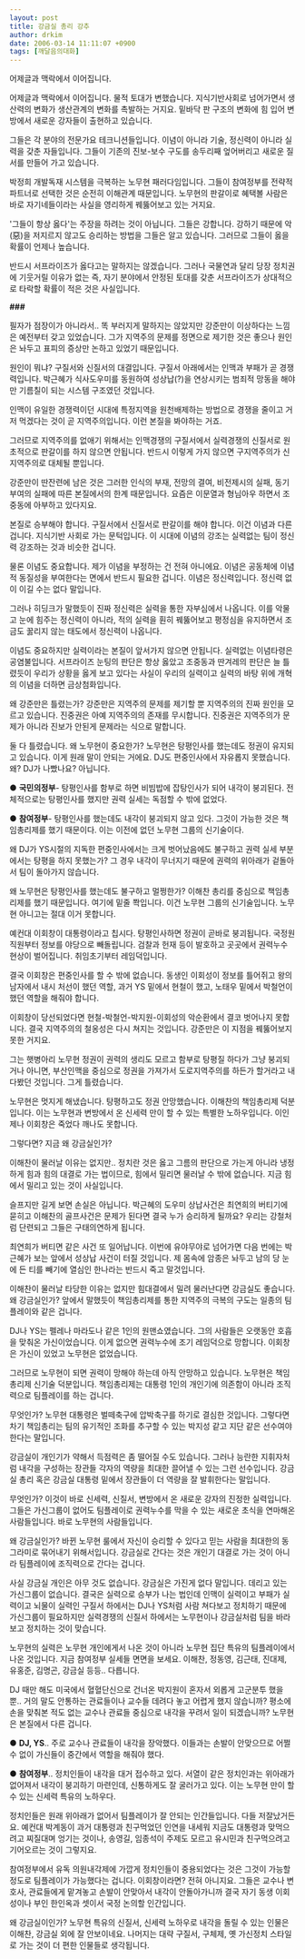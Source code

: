 ```yaml
---
layout: post
title: 강금실 총리 강추
author: drkim
date: 2006-03-14 11:11:07 +0900
tags: [깨달음의대화]
---
```

 어제글과 맥락에서 이어집니다. 

어제글과 맥락에서 이어집니다. 물적 토대가 변했습니다. 지식기반사회로 넘어가면서 생산력의 변화가 생산관계의 변화를 촉발하는 거지요. 밑바닥 판 구조의 변화에 힘 입어 변방에서 새로운 강자들이 출현하고 있습니다. 

그들은 각 분야의 전문가요 테크니션들입니다. 이념이 아니라 기술, 정신력이 아니라 실력을 갖춘 자들입니다. 그들이 기존의 진보-보수 구도를 송두리째 엎어버리고 새로운 질서를 만들어 가고 있습니다. 

박정희 개발독재 시스템을 극복하는 노무현 패러다임입니다. 그들이 참여정부를 전략적 파트너로 선택한 것은 순전히 이해관계 때문입니다. 노무현의 판갈이로 혜택볼 사람은 바로 자기네들이라는 사실을 영리하게 꿰뚫어보고 있는 거지요.

'그들이 항상 옳다'는 주장을 하려는 것이 아닙니다. 그들은 강합니다. 강하기 때문에 악(惡)을 저지르지 않고도 승리하는 방법을 그들은 알고 있습니다. 그러므로 그들이 옳을 확률이 언제나 높습니다. 

반드시 서프라이즈가 옳다고는 말하지는 않겠습니다. 그러나 국물연과 달리 당장 정치권에 기웃거릴 이유가 없는 즉, 자기 분야에서 안정된 토대를 갖춘 서프라이즈가 상대적으로 타락할 확률이 적은 것은 사실입니다.   


**###**

필자가 점장이가 아니라서.. 똑 부러지게 말하지는 않았지만 강준만이 이상하다는 느낌은 예전부터 갖고 있었습니다. 그가 지역주의 문제를 정면으로 제기한 것은 좋으나 원인은 놔두고 표피의 증상만 논하고 있었기 때문입니다. 

원인이 뭐냐? 구질서와 신질서의 대결입니다. 구질서 아래에서는 인맥과 부패가 곧 경쟁력입니다. 박근혜가 식사도우미를 동원하여 성상납(?)을 연상시키는 범죄적 망동을 해야만 기름칠이 되는 시스템 구조였던 것입니다. 

인맥이 유일한 경쟁력이던 시대에 특정지역을 원천배제하는 방법으로 경쟁을 줄이고 거저 먹겠다는 것이 곧 지역주의입니다. 이런 본질을 봐야하는 거죠.

그러므로 지역주의를 없애기 위해서는 인맥경쟁의 구질서에서 실력경쟁의 신질서로 원초적으로 판갈이를 하지 않으면 안됩니다. 반드시 이렇게 가지 않으면 구지역주의가 신지역주의로 대체될 뿐입니다. 

강준만이 딴잔련에 남은 것은 그러한 인식의 부재, 전망의 결여, 비전제시의 실패, 동기부여의 실패에 따른 본질에서의 한계 때문입니다. 요즘은 이문열과 형님아우 하면서 조중동에 아부하고 있다지요.

본질로 승부해야 합니다. 구질서에서 신질서로 판갈이를 해야 합니다. 이건 이념과 다른 겁니다. 지식기반 사회로 가는 문턱입니다. 이 시대에 이념의 강조는 실력없는 팀이 정신력 강조하는 것과 비슷한 겁니다. 

물론 이념도 중요합니다. 제가 이념을 부정하는 건 전혀 아니에요. 이념은 공동체에 이념적 동질성을 부여한다는 면에서 반드시 필요한 겁니다. 이념은 정신력입니다. 정신력 없이 이길 수는 없다 말입니다. 

그러나 히딩크가 말했듯이 진짜 정신력은 실력을 통한 자부심에서 나옵니다. 이를 악물고 눈에 힘주는 정신력이 아니라, 적의 실력을 훤히 꿰뚫어보고 평정심을 유지하면서 조금도 꿇리지 않는 태도에서 정신력이 나옵니다. 

이념도 중요하지만 실력이라는 본질이 앞서가지 않으면 안됩니다. 실력없는 이념타령은 공염불입니다. 서프라이즈 눈팅의 판단은 항상 옳았고 조중동과 딴겨레의 판단은 늘 틀렸듯이 우리가 상황을 옳게 보고 있다는 사실이 우리의 실력이고 실력의 바탕 위에 개혁의 이념을 더하면 금상첨화입니다. 

왜 강준만은 틀렸는가? 강준만은 지역주의 문제를 제기할 뿐 지역주의의 진짜 원인을 모르고 있습니다. 진중권은 아예 지역주의의 존재를 무시합니다. 진중권은 지역주의가 문제가 아니라 진보가 안된게 문제라는 식으로 말합니다. 

둘 다 틀렸습니다. 왜 노무현이 중요한가? 노무현은 탕평인사를 했는데도 정권이 유지되고 있습니다. 이게 원래 말이 안되는 거에요. DJ도 편중인사에서 자유롭지 못했습니다. 왜? DJ가 나빴나요? 아닙니다.   


● **국민의정부**- 탕평인사를 함부로 하면 비빔밥에 잡탕인사가 되어 내각이 붕괴된다. 전체적으로는 탕평인사를 했지만 권력 실세는 독점할 수 밖에 없었다. 

● **참여정부**- 탕평인사를 했는데도 내각이 붕괴되지 않고 있다. 그것이 가능한 것은 책임총리제를 했기 때문이다. 이는 이전에 없던 노무현 그룹의 신기술이다.   


왜 DJ가 YS시절의 지독한 편중인사에서는 크게 벗어났음에도 불구하고 권력 실세 부분에서는 탕평을 하지 못했는가? 그 경우 내각이 무너지기 때문에 권력의 위아래가 겉돌아서 팀이 돌아가지 않습니다. 

왜 노무현은 탕평인사를 했는데도 불구하고 멀쩡한가? 이해찬 총리를 중심으로 책임총리제를 했기 때문입니다. 여기에 밑줄 쫙입니다. 이건 노무현 그룹의 신기술입니다. 노무현 아니고는 절대 이거 못합니다.

예컨대 이회창이 대통령이라고 칩시다. 탕평인사하면 정권이 곧바로 붕괴됩니다. 국정원 직원부터 정보를 야당으로 빼돌립니다. 검찰과 헌재 등이 발호하고 곳곳에서 권력누수 현상이 벌어집니다. 취임초기부터 레임덕입니다.

결국 이회창은 편중인사를 할 수 밖에 없습니다. 동생인 이회성이 정보를 틀어쥐고 왕의 남자에서 내시 처선이 했던 역할, 과거 YS 밑에서 현철이 했고, 노태우 밑에서 박철언이 했던 역할을 해줘야 합니다. 

이회창이 당선되었다면 현철-박철언-박지원-이회성의 악순환에서 결코 벗어나지 못합니다. 결국 지역주의의 철옹성은 다시 쳐지는 것입니다. 강준만은 이 지점을 꿰뚫어보지 못한 거지요. 

그는 햇병아리 노무현 정권이 권력의 생리도 모르고 함부로 탕평질 하다가 그냥 붕괴되거나 아니면, 부산인맥을 중심으로 정권을 가져가서 도로지역주의를 하든가 할거라고 내다봤던 것입니다. 그게 틀렸습니다. 

노무현은 멋지게 해냈습니다. 탕평하고도 정권 안망했습니다. 이해찬의 책임총리제 덕분입니다. 이는 노무현과 변방에서 온 신세력 만이 할 수 있는 특별한 노하우입니다. 이인제나 이회창은 죽었다 깨나도 못합니다. 

그렇다면? 지금 왜 강금실인가? 

이해찬이 물러날 이유는 없지만.. 정치란 것은 옳고 그름의 판단으로 가는게 아니라 냉정하게 힘과 힘의 대결로 가는 법이므로, 힘에서 밀리면 물러날 수 밖에 없습니다. 지금 힘에서 밀리고 있는 것이 사실입니다. 

슬프지만 길게 보면 손실은 아닙니다. 박근혜의 도우미 상납사건은 최연희의 버티기에 묻히고 이해찬의 골프사건은 문제가 된다면 결국 누가 승리하게 될까요? 우리는 강철처럼 단련되고 그들은 구태의연하게 됩니다. 

최연희가 버티면 같은 사건 또 일어납니다. 이번에 유야무야로 넘어가면 다음 번에는 박근혜가 보는 앞에서 성상납 사건이 터질 것입니다. 제 몸속에 암종은 놔두고 남의 당 눈에 든 티를 빼기에 열심인 한나라는 반드시 죽고 말것입니다. 

이해찬이 물러날 타당한 이유는 없지만 힘대결에서 밀려 물러난다면 강금실도 좋습니다. 왜 강금실인가? 앞에서 말했듯이 책임총리제를 통한 지역주의 극복의 구도는 일종의 팀플레이와 같은 겁니다. 

DJ나 YS는 펠레나 마라도나 같은 1인의 원맨쇼였습니다. 그의 사람들은 오랫동안 호흡을 맞춰온 가신이었습니다. 이게 없으면 권력누수에 조기 레임덕으로 망합니다. 이회창은 가신이 있었고 노무현은 없었습니다. 

그러므로 노무현이 되면 권력이 망해야 하는데 아직 안망하고 있습니다. 노무현은 책임총리제 신기술 덕분입니다. 책임총리제는 대통령 1인의 개인기에 의존함이 아니라 조직력으로 팀플레이를 하는 겁니다. 

무엇인가? 노무현 대통령은 벌떼축구에 압박축구를 하기로 결심한 것입니다. 그렇다면 차기 책임총리는 팀의 유기적인 조화를 추구할 수 있는 박지성 같고 지단 같은 선수여야 한다는 말입니다. 

강금실이 개인기가 약해서 득점력은 좀 떨어질 수도 있습니다. 그러나 능란한 지휘자처럼 내각을 구성하는 장관들 각자의 역량을 최대한 끌어낼 수 있는 그런 선수입니다. 강금실 총리 혹은 강금실 대통령 밑에서 장관들이 더 역량을 잘 발휘한다는 말입니다. 

무엇인가? 이것이 바로 신세력, 신질서, 변방에서 온 새로운 강자의 진정한 실력입니다. 그들은 가신그룹이 없어도 팀플레이로 권력누수를 막을 수 있는 새로운 초식을 연마해온 사람들입니다. 바로 노무현의 사람들입니다. 

왜 강금실인가? 바뀐 노무현 룰에서 자신이 승리할 수 있다고 믿는 사람을 최대한의 동그라미로 묶어내기 위해서입니다. 강금실로 간다는 것은 개인기 대결로 가는 것이 아니라 팀플레이에 조직력으로 간다는 겁니다. 

사실 강금실 개인은 아무 것도 없습니다. 강금실은 가진게 없다 말입니다. 데리고 있는 가신그룹이 없습니다. 결국은 실력으로 승부가 나는 법인데 인맥이 실력이고 부패가 실력이고 뇌물이 실력인 구질서 하에서는 DJ나 YS처럼 사람 쳐다보고 정치하기 때문에 가신그룹이 필요하지만 실력경쟁의 신질서 하에서는 노무현이나 강금실처럼 팀을 바라보고 정치하는 것이 맞습니다.

노무현의 실력은 노무현 개인에게서 나온 것이 아니라 노무현 집단 특유의 팀플레이에서 나온 것입니다. 지금 참여정부 실세들 면면을 보세요. 이해찬, 정동영, 김근태, 진대제, 유홍준, 김명곤, 강금실 등등.. 다릅니다. 

DJ 때만 해도 미국에서 혈혈단신으로 건너온 박지원이 혼자서 외롭게 고군분투 했을 뿐.. 거의 말도 안통하는 관료들이나 교수들 데려다 놓고 어렵게 했지 않습니까? 평소에 손을 맞춰본 적도 없는 교수나 관료들 중심으로 내각을 꾸려서 일이 되겠습니까? 노무현은 본질에서 다른 겁니다.   


● **DJ, YS**.. 주로 교수나 관료들이 내각을 장악했다. 이들과는 손발이 안맞으므로 어쩔 수 없이 가신들이 중간에서 역할을 해줘야 했다. 

● **참여정부**.. 정치인들이 내각을 대거 접수하고 있다. 서열이 같은 정치인과는 위아래가 없어져서 내각이 붕괴하기 마련인데, 신통하게도 잘 굴러가고 있다. 이는 노무현 만이 할 수 있는 신세력 특유의 노하우다.   


정치인들은 원래 위아래가 없어서 팀플레이가 잘 안되는 인간들입니다. 다들 저잘났거든요. 예컨대 박계동이 과거 대통령과 친구먹었던 인연을 내세워 지금도 대통령과 맞먹으려고 찌질대며 엉기는 것이나, 송영길, 임종석이 주제도 모르고 유시민과 친구먹으려고 기어오르는 것이 그렇지요. 

참여정부에서 유독 의원내각제에 가깝게 정치인들이 중용되었다는 것은 그것이 가능할 정도로 팀플레이가 가능했다는 겁니다. 이회창이라면? 전혀 아니지요. 그들은 교수나 변호사, 관료들에게 맡겨놓고 손발이 안맞아서 내각이 안돌아가니까 결국 자기 동생 이회성이나 부인 한인옥과 셋이서 국정 논의할 인간입니다. 

왜 강금실이인가? 노무현 특유의 신질서, 신세력 노하우로 내각을 돌릴 수 있는 인물은 이해찬, 강금실 외에 잘 안보이네요. 나머지는 대략 구질서, 구체제, 옛 가신정치 스타일로 가는 것이 더 편한 인물들로 생각됩니다.
